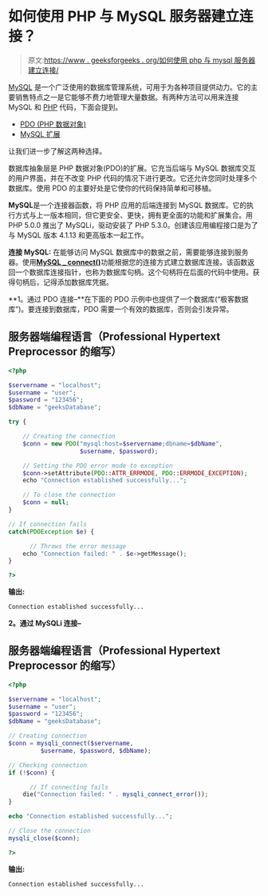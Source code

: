 # 如何使用 PHP 与 MySQL 服务器建立连接？

> 原文:[https://www . geeksforgeeks . org/如何使用 php 与 mysql 服务器建立连接/](https://www.geeksforgeeks.org/how-to-make-a-connection-with-mysql-server-using-php/)

[MySQL](https://www.geeksforgeeks.org/mysql-common-mysql-queries/) 是一个广泛使用的数据库管理系统，可用于为各种项目提供动力。它的主要销售特点之一是它能够不费力地管理大量数据。有两种方法可以用来连接 MySQL 和 [PHP](https://www.geeksforgeeks.org/php-tutorials/) 代码，下面会提到。

*   [PDO (PHP 数据对象)](https://www.geeksforgeeks.org/php-mysql-database-introduction/)
*   [MySQL 扩展](https://www.geeksforgeeks.org/mysqli-procedural-functions/)

让我们进一步了解这两种选择。

数据库抽象层是 PHP 数据对象(PDO)的扩展。它充当后端与 MySQL 数据库交互的用户界面，并在不改变 PHP 代码的情况下进行更改。它还允许您同时处理多个数据库。使用 PDO 的主要好处是它使你的代码保持简单和可移植。

**MySQL**是一个连接器函数，将 PHP 应用的后端连接到 MySQL 数据库。它的执行方式与上一版本相同，但它更安全、更快，拥有更全面的功能和扩展集合。用 PHP 5.0.0 推出了 MySQLi，驱动安装了 PHP 5.3.0。创建该应用编程接口是为了与 MySQL 版本 4.1.13 和更高版本一起工作。

**连接 MySQL:** 在能够访问 MySQL 数据库中的数据之前，需要能够连接到服务器。使用[**MySQL _ connect()**](https://www.geeksforgeeks.org/php-mysqli_connect-function/)功能根据您的连接方式建立数据库连接。该函数返回一个数据库连接指针，也称为数据库句柄。这个句柄将在后面的代码中使用。获得句柄后，记得添加数据库凭据。

**1。通过 PDO 连接–**在下面的 PDO 示例中也提供了一个数据库(“极客数据库”)。要连接到数据库，PDO 需要一个有效的数据库，否则会引发异常。

## 服务器端编程语言（Professional Hypertext Preprocessor 的缩写）

```php
<?php

$servername = "localhost";
$username = "user";
$password = "123456";
$dbName = "geeksDatabase";

try {

    // Creating the connection
    $conn = new PDO("mysql:host=$servername;dbname=$dbName", 
                    $username, $password);

    // Setting the PDO error mode to exception
    $conn->setAttribute(PDO::ATTR_ERRMODE, PDO::ERRMODE_EXCEPTION);
    echo "Connection established successfully...";

    // To close the connection
    $conn = null;
} 

// If connection fails 
catch(PDOException $e) {

      // Throws the error message 
    echo "Connection failed: " . $e->getMessage();
}

?>
```

**输出:**

```php
Connection established successfully...
```

**2。通过 MySQLi 连接–**

## 服务器端编程语言（Professional Hypertext Preprocessor 的缩写）

```php
<?php

$servername = "localhost";
$username = "user";
$password = "123456";
$dbName = "geeksDatabase";

// Creating connection
$conn = mysqli_connect($servername, 
         $username, $password, $dbName);

// Checking connection
if (!$conn) {

      // If connecting fails
    die("Connection failed: " . mysqli_connect_error());
}

echo "Connection established successfully...";

// Close the connection  
mysqli_close($conn);

?>
```

**输出:**

```php
Connection established successfully...
```